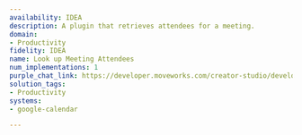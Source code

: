 ```yaml
---
availability: IDEA
description: A plugin that retrieves attendees for a meeting.
domain:
- Productivity
fidelity: IDEA
name: Look up Meeting Attendees
num_implementations: 1
purple_chat_link: https://developer.moveworks.com/creator-studio/developer-tools/purple-chat/?conversation=%7B%22startTimestamp%22%3A%2211%3A43+AM%22%2C%22messages%22%3A%5B%7B%22role%22%3A%22user%22%2C%22parts%22%3A%5B%7B%22richText%22%3A%22Can+you+get+me+a+list+of+the+group+who+will+be+attending+the+executive+briefing+meeting+for+IntelliTech+on+Wednesday+this+week%3F%22%7D%5D%7D%2C%7B%22role%22%3A%22assistant%22%2C%22parts%22%3A%5B%7B%22reasoningSteps%22%3A%5B%7B%22status%22%3A%22success%22%2C%22richText%22%3A%22%3Cp%3E%E2%9C%85+Working+on+%3Cb%3EAttendees+for+IntelliTech+Executive+Meeting+%3C%2Fb%3E%3Cbr%3E%E2%8F%B3+Calling+Plugin+%3Cb%3ELookup+Executive+Briefing+Invitees+%3C%2Fb%3E%3C%2Fp%3E%22%7D%5D%7D%2C%7B%22richText%22%3A%22I+found+the+list+of+attendees+for+the+IntelliTech+executive+briefing+meeting+on+Wednesday.+The+attendees+are%3A%5Cn%5Cn-+%3Cb%3EAlex+Johnson%3C%2Fb%3E%5Cn-+%3Cb%3EJamie+Lee%3C%2Fb%3E%5Cn-+%3Cb%3ESamantha+Cortez%3C%2Fb%3E%5Cn-+%3Cb%3ERaj+Patel%3C%2Fb%3E%5Cn-+%3Cb%3EElena+Gomez%3C%2Fb%3E%5Cn%5CnIs+there+anything+else+you%27d+need+help+with%3F%22%7D%5D%7D%5D%7D
solution_tags:
- Productivity
systems:
- google-calendar

---
```

